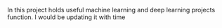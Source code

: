 In this project holds useful machine learning and deep learning projects function. I would be updating it with time